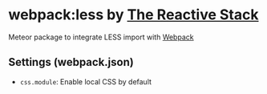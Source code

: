 # webpack:less by [The Reactive Stack](https://thereactivestack.com)
Meteor package to integrate LESS import with [Webpack](https://atmospherejs.com/webpack/webpack)

## Settings (webpack.json)
- `css.module`: Enable local CSS by default
